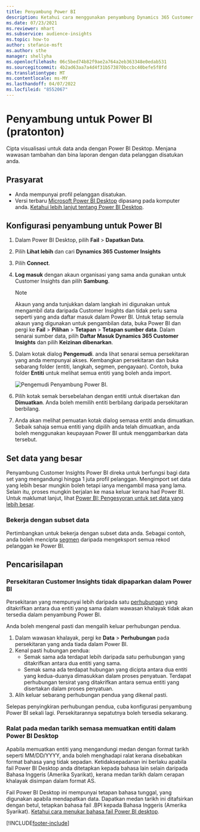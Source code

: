```yaml
---
title: Penyambung Power BI
description: Ketahui cara menggunakan penyambung Dynamics 365 Customer Insights dalam Power BI.
ms.date: 07/23/2021
ms.reviewer: mhart
ms.subservice: audience-insights
ms.topic: how-to
author: stefanie-msft
ms.author: sthe
manager: shellyha
ms.openlocfilehash: 06c5bed74b82f9ae2a764a2eb363348e0edab531
ms.sourcegitcommit: 4b2ad63aa7a4d4f31b573870bccbc40befe5f8fd
ms.translationtype: MT
ms.contentlocale: ms-MY
ms.lasthandoff: 04/07/2022
ms.locfileid: "8552067"
---
```

# <a name="connector-for-power-bi-preview"></a>Penyambung untuk Power BI (pratonton)

Cipta visualisasi untuk data anda dengan Power BI Desktop. Menjana wawasan tambahan dan bina laporan dengan data pelanggan disatukan anda.

## <a name="prerequisites"></a>Prasyarat

- Anda mempunyai profil pelanggan disatukan.
- Versi terbaru [Microsoft Power BI Desktop](https://powerbi.microsoft.com/desktop/) dipasang pada komputer anda. [Ketahui lebih lanjut tentang Power BI Desktop](/power-bi/desktop-what-is-desktop).

## <a name="configure-the-connector-for-power-bi"></a>Konfigurasi penyambung untuk Power BI

1. Dalam Power BI Desktop, pilih **Fail** > **Dapatkan Data**.

1. Pilih **Lihat lebih** dan cari **Dynamics 365 Customer Insights**

1. Pilih **Connect**.

1. **Log masuk** dengan akaun organisasi yang sama anda gunakan untuk Customer Insights dan pilih **Sambung**.
   > [!NOTE]
   > Akaun yang anda tunjukkan dalam langkah ini digunakan untuk mengambil data daripada Customer Insights dan tidak perlu sama seperti yang anda daftar masuk dalam Power BI. Untuk tetap semula akaun yang digunakan untuk pengambilan data, buka Power BI dan pergi ke **Fail** > **Pilihan** > **Tetapan** > **Tetapan sumber data**. Dalam senarai sumber data, pilih **Daftar Masuk Dynamics 365 Customer Insights** dan pilih **Keizinan dibenarkan**.  

1. Dalam kotak dialog **Pengemudi**. anda lihat senarai semua persekitaran yang anda mempunyai akses. Kembangkan persekitaran dan buka sebarang folder (entiti, langkah, segmen, pengayaan). Contoh, buka folder **Entiti** untuk melihat semua entiti yang boleh anda import.

   ![Pengemudi Penyambung Power BI.](media/power-bi-navigator.png "Navigasi Penyambung Power BI")

1. Pilih kotak semak bersebelahan dengan entiti untuk disertakan dan **Dimuatkan**. Anda boleh memilih entiti berbilang daripada persekitaran berbilang.

1. Anda akan melihat pemuatan kotak dialog semasa entiti anda dimuatkan. Sebaik sahaja semua entiti yang dipilih anda telah dimuatkan, anda boleh menggunakan keupayaan Power BI untuk menggambarkan data tersebut.

## <a name="large-data-sets"></a>Set data yang besar

Penyambung Customer Insights Power BI direka untuk berfungsi bagi data set yang mengandungi hingga 1 juta profil pelanggan. Mengimport set data yang lebih besar mungkin boleh tetapi ianya mengambil masa yang lama. Selain itu, proses mungkin berjalan ke masa keluar kerana had Power BI. Untuk maklumat lanjut, lihat [Power BI: Pengesyoran untuk set data yang lebih besar](/power-bi/admin/service-premium-what-is#large-datasets). 

### <a name="work-with-a-subset-of-data"></a>Bekerja dengan subset data

Pertimbangkan untuk bekerja dengan subset data anda. Sebagai contoh, anda boleh mencipta [segmen](segments.md) daripada mengeksport semua rekod pelanggan ke Power BI.

## <a name="troubleshooting"></a>Pencarisilapan

### <a name="customer-insights-environment-doesnt-show-in-power-bi"></a>Persekitaran Customer Insights tidak dipaparkan dalam Power BI

Persekitaran yang mempunyai lebih daripada satu [perhubungan](relationships.md) yang ditakrifkan antara dua entiti yang sama dalam wawasan khalayak tidak akan tersedia dalam penyambung Power BI.

Anda boleh mengenal pasti dan mengalih keluar perhubungan pendua.

1. Dalam wawasan khalayak, pergi ke **Data** > **Perhubungan** pada persekitaran yang anda tiada dalam Power BI.
2. Kenal pasti hubungan pendua:
   - Semak sama ada terdapat lebih daripada satu perhubungan yang ditakrifkan antara dua entiti yang sama.
   - Semak sama ada terdapat hubungan yang dicipta antara dua entiti yang kedua-duanya dimasukkan dalam proses penyatuan. Terdapat perhubungan tersirat yang ditakrifkan antara semua entiti yang disertakan dalam proses penyatuan.
3. Alih keluar sebarang perhubungan pendua yang dikenal pasti.

Selepas penyingkiran perhubungan pendua, cuba konfigurasi penyambung Power BI sekali lagi. Persekitarannya sepatutnya boleh tersedia sekarang.

### <a name="errors-on-date-fields-when-loading-entities-in-power-bi-desktop"></a>Ralat pada medan tarikh semasa memuatkan entiti dalam Power BI Desktop

Apabila memuatkan entiti yang mengandungi medan dengan format tarikh seperti MM/DD/YYYY, anda boleh menghadapi ralat kerana disebabkan format bahasa yang tidak sepadan. Ketidaksepadanan ini berlaku apabila fail Power BI Desktop anda ditetapkan kepada bahasa lain selain daripada Bahasa Inggeris (Amerika Syarikat), kerana medan tarikh dalam cerapan khalayak disimpan dalam format AS.

Fail Power BI Desktop ini mempunyai tetapan bahasa tunggal, yang digunakan apabila mendapatkan data. Dapatkan medan tarikh ini ditafsirkan dengan betul, tetapkan bahasa fail .BPI kepada Bahasa Inggeris (Amerika Syarikat). [Ketahui cara menukar bahasa fail Power BI desktop](/power-bi/fundamentals/supported-languages-countries-regions#choose-the-language-or-locale-of-power-bi-desktop).

[!INCLUDE[footer-include](../includes/footer-banner.md)]
